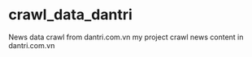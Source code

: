 # crawl_data_dantri
News data crawl from dantri.com.vn
my project crawl news content in dantri.com.vn

